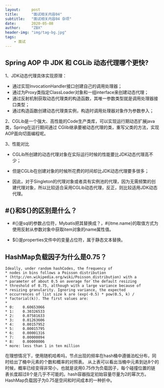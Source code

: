 ```yaml
---
layout:     post
title:      "面试相关内容04"
subtitle:   "面试相关内容04 杂项"
date:       2020-05-08
author:     "ZBX"
header-img: "img/tag-bg.jpg"
tags:
    - 面试
---
```


## Spring AOP 中 JDK 和 CGLib 动态代理哪个更快?

1、JDK动态代理具体实现原理：

- 通过实现InvocationHandler接口创建自己的调用处理器；
- 通过为Proxy类指定ClassLoader对象和一组interface来创建动态代理；
- 通过反射机制获取动态代理类的构造函数，其唯一参数类型就是调用处理器接口类型；
- 通过构造函数创建动态代理类实例，构造时调用处理器对象作为参数参入；

2、CGLib是一个强大、高性能的Code生产类库，可以实现运行期动态扩展java类，Spring在运行期间通过 CGlib继承要被动态代理的类，重写父类的方法，实现AOP面向切面编程呢。

3、性能对比

- CGLib所创建的动态代理对象在实际运行时候的性能要比JDK动态代理高不少；

- 但是CGLib在创建对象的时候所花费的时间却比JDK动态代理要多很多；

- 因此，对于Singleton的代理对象或者具有实例池的代理，因为无需频繁的创建代理对象，所以比较适合采用CGLib动态代理，反正，则比较适用JDK动态代理。

## #{}和${}的区别是什么？

- #{}是sql的参数占位符，Mybatis把其替换成？，#{itme.name}的取值方式为使用反射从参数对象中获取item对象的name属性值。

- ${}是properties文件中的变量占位符，属于静态文本替换。

## HashMap负载因子为什么是0.75？

```
Ideally, under random hashCodes, the frequency of
* nodes in bins follows a Poisson distribution
* (http://en.wikipedia.org/wiki/Poisson_distribution) with a
* parameter of about 0.5 on average for the default resizing
* threshold of 0.75, although with a large variance because of
* resizing granularity. Ignoring variance, the expected
* occurrences of list size k are (exp(-0.5) * pow(0.5, k) /
* factorial(k)). The first values are:
*
* 0:    0.60653066
* 1:    0.30326533
* 2:    0.07581633
* 3:    0.01263606
* 4:    0.00157952
* 5:    0.00015795
* 6:    0.00001316
* 7:    0.00000094
* 8:    0.00000006
* more: less than 1 in ten million
```

在理想情况下，使用随机哈希吗，节点出现的频率在hash桶中遵循泊松分布，同时给出了桶中元素的个数和概率的对照表。
从上表可以看出当桶中元素到达8个的时候，概率已经变得非常小，也就是说用0.75作为负载因子，每个碰撞位置的链表长度超过8个是几乎不可能的。hash容器指定初始容量尽量为2的幂次方。HashMap负载因子为0.75是空间和时间成本的一种折中。